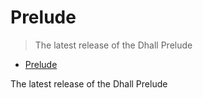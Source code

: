 # Prelude

> The latest release of the Dhall Prelude

* [Prelude](https://prelude.dhall-lang.org/)

The latest release of the Dhall Prelude
